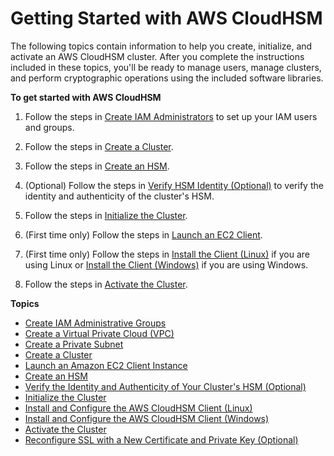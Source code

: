 # Getting Started with AWS CloudHSM<a name="getting-started"></a>

The following topics contain information to help you create, initialize, and activate an AWS CloudHSM cluster\. After you complete the instructions included in these topics, you'll be ready to manage users, manage clusters, and perform cryptographic operations using the included software libraries\. 

**To get started with AWS CloudHSM**

1. Follow the steps in [Create IAM Administrators](create-iam-user.md) to set up your IAM users and groups\.

1. Follow the steps in [Create a Cluster](create-cluster.md)\.

1. Follow the steps in [Create an HSM](create-hsm.md)\.

1. \(Optional\) Follow the steps in [Verify HSM Identity \(Optional\)](verify-hsm-identity.md) to verify the identity and authenticity of the cluster's HSM\.

1. Follow the steps in [Initialize the Cluster](initialize-cluster.md)\.

1. \(First time only\) Follow the steps in [Launch an EC2 Client](launch-client-instance.md)\.

1. \(First time only\) Follow the steps in [Install the Client \(Linux\)](install-and-configure-client-linux.md) if you are using Linux or [Install the Client \(Windows\)](install-and-configure-client-win.md) if you are using Windows\. 

1. Follow the steps in [Activate the Cluster](activate-cluster.md)\.

**Topics**
+ [Create IAM Administrative Groups](create-iam-user.md)
+ [Create a Virtual Private Cloud \(VPC\)](create-vpc.md)
+ [Create a Private Subnet](create-subnets.md)
+ [Create a Cluster](create-cluster.md)
+ [Launch an Amazon EC2 Client Instance](launch-client-instance.md)
+ [Create an HSM](create-hsm.md)
+ [Verify the Identity and Authenticity of Your Cluster's HSM \(Optional\)](verify-hsm-identity.md)
+ [Initialize the Cluster](initialize-cluster.md)
+ [Install and Configure the AWS CloudHSM Client \(Linux\)](install-and-configure-client-linux.md)
+ [Install and Configure the AWS CloudHSM Client \(Windows\)](install-and-configure-client-win.md)
+ [Activate the Cluster](activate-cluster.md)
+ [Reconfigure SSL with a New Certificate and Private Key \(Optional\)](getting-started-ssl.md)